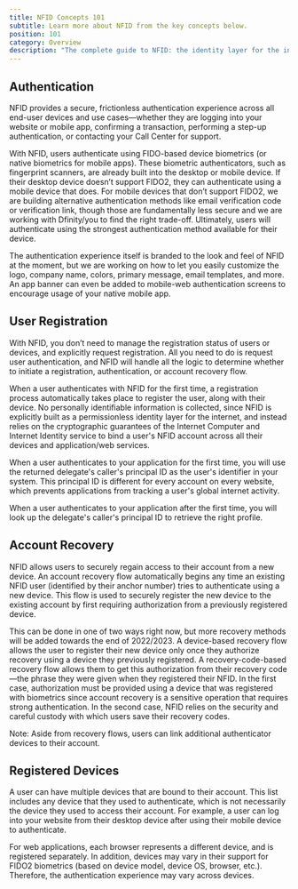 ```yaml
---
title: NFID Concepts 101
subtitle: Learn more about NFID from the key concepts below.
position: 101
category: Overview
description: "The complete guide to NFID: the identity layer for the internet."
---
```


## Authentication
NFID provides a secure, frictionless authentication experience across all end-user devices and use cases—whether they are logging into your website or mobile app, confirming a transaction, performing a step-up authentication, or contacting your Call Center for support.

With NFID, users authenticate using FIDO-based device biometrics (or native biometrics for mobile apps). These biometric authenticators, such as fingerprint scanners, are already built into the desktop or mobile device. If their desktop device doesn’t support FIDO2, they can authenticate using a mobile device that does. For mobile devices that don’t support FIDO2, we are building alternative authentication methods like email verification code or verification link, though those are fundamentally less secure and we are working with Dfinity/you to find the right trade-off. Ultimately, users will authenticate using the strongest authentication method available for their device.

The authentication experience itself is branded to the look and feel of NFID at the moment, but we are working on how to let you easily customize the logo, company name, colors, primary message, email templates, and more. An app banner can even be added to mobile-web authentication screens to encourage usage of your native mobile app.

## User Registration
With NFID, you don’t need to manage the registration status of users or devices, and explicitly request registration. All you need to do is request user authentication, and NFID will handle all the logic to determine whether to initiate a registration, authentication, or account recovery flow.

When a user authenticates with NFID for the first time, a registration process automatically takes place to register the user, along with their device. No personally identifiable information is collected, since NFID is explicitly built as a permissionless identity layer for the internet, and instead relies on the cryptographic guarantees of the Internet Computer and Internet Identity service to bind a user's NFID account across all their devices and application/web services.

When a user authenticates to your application for the first time, you will use the returned delegate's caller's principal ID as the user's identifier in your system. This principal ID is different for every account on every website, which prevents applications from tracking a user's global internet activity.

When a user authenticates to your application after the first time, you will look up the delegate's caller's principal ID to retrieve the right profile.

## Account Recovery
NFID allows users to securely regain access to their account from a new device. An account recovery flow automatically begins any time an existing NFID user (identified by their anchor number) tries to authenticate using a new device. This flow is used to securely register the new device to the existing account by first requiring authorization from a previously registered device.

This can be done in one of two ways right now, but more recovery methods will be added towards the end of 2022/2023. A device-based recovery flow allows the user to register their new device only once they authorize recovery using a device they previously registered. A recovery-code-based recovery flow allows them to get this authorization from their recovery code—the phrase they were given when they registered their NFID. In the first case, authorization must be provided using a device that was registered with biometrics since account recovery is a sensitive operation that requires strong authentication. In the second case, NFID relies on the security and careful custody with which users save their recovery codes.

Note: Aside from recovery flows, users can link additional authenticator devices to their account.

## Registered Devices
A user can have multiple devices that are bound to their account. This list includes any device that they used to authenticate, which is not necessarily the device they used to access their account. For example, a user can log into your website from their desktop device after using their mobile device to authenticate.

For web applications, each browser represents a different device, and is registered separately. In addition, devices may vary in their support for FIDO2 biometrics (based on device model, device OS, browser, etc.). Therefore, the authentication experience may vary across devices.